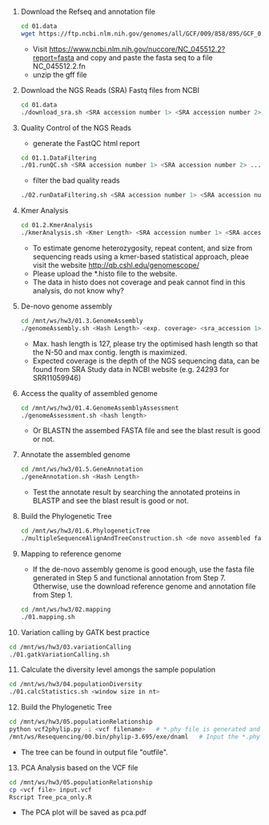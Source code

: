 1. Download the Refseq and annotation file
   ```bash
   cd 01.data
   wget https://ftp.ncbi.nlm.nih.gov/genomes/all/GCF/009/858/895/GCF_009858895.2_ASM985889v3/GCF_009858895.2_ASM985889v3_genomic.gff.gz
   ```
   - Visit https://www.ncbi.nlm.nih.gov/nuccore/NC_045512.2?report=fasta and copy and paste the fasta seq to a file NC_045512.2.fn
   - unzip the gff file

2. Download the NGS Reads (SRA) Fastq files from NCBI
   ```bash
   cd 01.data
   ./download_sra.sh <SRA accession number 1> <SRA accession number 2> ...
   ```

3. Quality Control of the NGS Reads
   - generate the FastQC html report
   ```bash
   cd 01.1.DataFiltering
   ./01.runQC.sh <SRA accession number 1> <SRA accession number 2> ...
   ```

   - filter the bad quality reads
   ```bash
   ./02.runDataFiltering.sh <SRA accession number 1> <SRA accession number 2> ..."
   ```

4. Kmer Analysis
   ```bash
   cd 01.2.KmerAnalysis
   ./kmerAnalysis.sh <Kmer Length> <SRA accession number 1> <SRA accession number 2> ..."
   ```
   - To estimate genome heterozygosity, repeat content, and size from sequencing reads using a kmer-based statistical approach, pleae visit the website http://qb.cshl.edu/genomescope/
   - Please upload the \*.histo file to the website.
   - The data in histo does not coverage and peak cannot find in this analysis, do not know why?
 
5. De-novo genome assembly
   ```bash
   cd /mnt/ws/hw3/01.3.GenomeAssembly
   ./genomeAssembly.sh <Hash Length> <exp. coverage> <sra_accession 1> <sra_accession 2> ...
   ```
   - Max. hash length is 127, please try the optimised hash length so that the N-50 and max contig. length is maximized.
   - Expected coverage is the depth of the NGS sequencing data, can be found from SRA Study data in NCBI website (e.g. 24293 for SRR11059946)

6. Access the quality of assembled genome
   ```bash
   cd /mnt/ws/hw3/01.4.GenomeAssemblyAssessment
   ./genomeAssessment.sh <hash length>
   ```
   - Or BLASTN the assembed FASTA file and see the blast result is good or not.

7. Annotate the assembled genome 
   ```bash
   cd /mnt/ws/hw3/01.5.GeneAnnotation
   ./geneAnnotation.sh <Hash Length>
   ```
   - Test the annotate result by searching the annotated proteins in BLASTP and see the blast result is good or not.

8. Build the Phylogenetic Tree
   ```bash
   cd /mnt/ws/hw3/01.6.PhylogeneticTree
   ./multipleSequenceAlignAndTreeConstruction.sh <de novo assembled fasta file>
   ```
  
9. Mapping to reference genome
   - If the de-novo assembly genome is good enough, use the fasta file generated in Step 5 and functional annotation from Step 7.
     Otherwise, use the download reference genome and annotation file from Step 1.
   ```bash
   cd /mnt/ws/hw3/02.mapping
   ./01.mapping.sh
   ```

10. Variation calling by GATK best practice
   ```bash 
   cd /mnt/ws/hw3/03.variationCalling
   ./01.gatkVariationCalling.sh
   ```

11. Calculate the diversity level amongs the sample population
   ```bash
   cd /mnt/ws/hw3/04.populationDiversity
   ./01.calcStatistics.sh <window size in nt>
   ```

12. Build the Phylogenetic Tree
   ```bash
   cd /mnt/ws/hw3/05.populationRelationship
   python vcf2phylip.py -i <vcf filename>   # *.phy file is generated and use as input to dnaml
   /mnt/ws/Resequencing/00.bin/phylip-3.695/exe/dnaml   # Input the *.phy filename
   ```
   - The tree can be found in output file "outfile".

13. PCA Analysis based on the VCF file
   ```bash
   cd /mnt/ws/hw3/05.populationRelationship
   cp <vcf file> input.vcf
   Rscript Tree_pca_only.R
   ```
   - The PCA plot will be saved as pca.pdf
   
